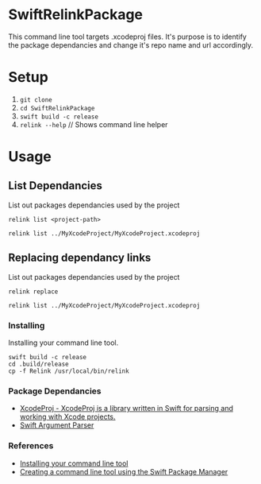 # SwiftRelinkPackage

This command line tool targets .xcodeproj files. It's purpose is to identify the package dependancies and change it's repo name and url accordingly.

# Setup

1. `git clone`
2. `cd SwiftRelinkPackage`
3. `swift build -c release`
4. `relink --help` // Shows command line helper

# Usage


## List Dependancies 
List out packages dependancies used by the project 

```
relink list <project-path>

relink list ../MyXcodeProject/MyXcodeProject.xcodeproj 
```

## Replacing dependancy links 

List out packages dependancies used by the project 

```
relink replace 

relink list ../MyXcodeProject/MyXcodeProject.xcodeproj 
```

### Installing
Installing your command line tool. 

```
swift build -c release
cd .build/release
cp -f Relink /usr/local/bin/relink

```

### Package Dependancies
- [XcodeProj - XcodeProj is a library written in Swift for parsing and working with Xcode projects.](https://github.com/tuist/XcodeProj)
- [Swift Argument Parser](https://github.com/apple/swift-argument-parser.git)

### References

- [Installing your command line tool](https://www.swiftbysundell.com/articles/building-a-command-line-tool-using-the-swift-package-manager/#installing-your-command-line-tool)
- [Creating a command line tool using the Swift Package Manager](https://www.avanderlee.com/swift/command-line-tool-package-manager/)
